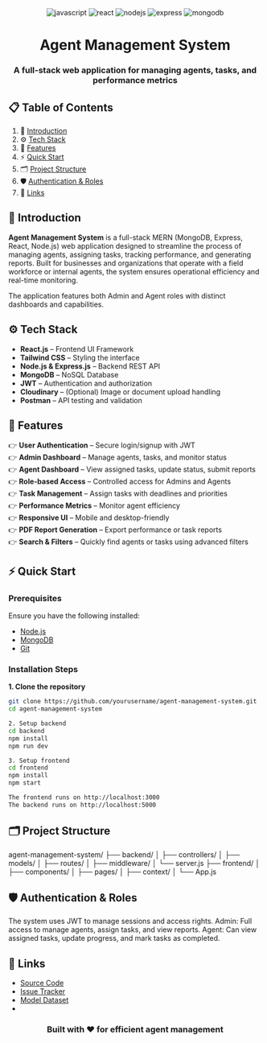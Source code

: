 <div align="center">
  <div>
    <img src="https://img.shields.io/badge/-JavaScript-black?style=for-the-badge&logoColor=white&logo=javascript&color=F7DF1E" alt="javascript" />
    <img src="https://img.shields.io/badge/-React-black?style=for-the-badge&logoColor=white&logo=react&color=61DAFB" alt="react" />
    <img src="https://img.shields.io/badge/-Node.js-black?style=for-the-badge&logoColor=white&logo=node.js&color=339933" alt="nodejs" />
    <img src="https://img.shields.io/badge/-Express-black?style=for-the-badge&logoColor=white&logo=express&color=000000" alt="express" />
    <img src="https://img.shields.io/badge/-MongoDB-black?style=for-the-badge&logoColor=white&logo=mongodb&color=47A248" alt="mongodb" />
  </div>

  <h1 align="center">Agent Management System</h1>
  <h3 align="center">A full-stack web application for managing agents, tasks, and performance metrics</h3>
</div>

## 📋 <a name="table">Table of Contents</a>

1. 🧾 [Introduction](#introduction)
2. ⚙️ [Tech Stack](#tech-stack)
3. 🚀 [Features](#features)
4. ⚡ [Quick Start](#quick-start)
5. 🗂 [Project Structure](#project-structure)
6. 🛡 [Authentication & Roles](#authentication-roles)
7. 🔗 [Links](#links)

## <a name="introduction">🧾 Introduction</a>

**Agent Management System** is a full-stack MERN (MongoDB, Express, React, Node.js) web application designed to streamline the process of managing agents, assigning tasks, tracking performance, and generating reports. Built for businesses and organizations that operate with a field workforce or internal agents, the system ensures operational efficiency and real-time monitoring.

The application features both Admin and Agent roles with distinct dashboards and capabilities.

## <a name="tech-stack">⚙️ Tech Stack</a>

- **React.js** – Frontend UI Framework
- **Tailwind CSS** – Styling the interface
- **Node.js & Express.js** – Backend REST API
- **MongoDB** – NoSQL Database
- **JWT** – Authentication and authorization
- **Cloudinary** – (Optional) Image or document upload handling
- **Postman** – API testing and validation

## <a name="features">🚀 Features</a>

👉 **User Authentication** – Secure login/signup with JWT  
👉 **Admin Dashboard** – Manage agents, tasks, and monitor status  
👉 **Agent Dashboard** – View assigned tasks, update status, submit reports  
👉 **Role-based Access** – Controlled access for Admins and Agents  
👉 **Task Management** – Assign tasks with deadlines and priorities  
👉 **Performance Metrics** – Monitor agent efficiency  
👉 **Responsive UI** – Mobile and desktop-friendly  
👉 **PDF Report Generation** – Export performance or task reports  
👉 **Search & Filters** – Quickly find agents or tasks using advanced filters  

## <a name="quick-start">⚡ Quick Start</a>

### Prerequisites

Ensure you have the following installed:

- [Node.js](https://nodejs.org/)
- [MongoDB](https://www.mongodb.com/)
- [Git](https://git-scm.com/)

### Installation Steps

**1. Clone the repository**

```bash
git clone https://github.com/yourusername/agent-management-system.git
cd agent-management-system

2. Setup backend
cd backend
npm install
npm run dev

3. Setup frontend
cd frontend
npm install
npm start

The frontend runs on http://localhost:3000
The backend runs on http://localhost:5000
```
## <a name="project-structure">🗂 Project Structure</a>
agent-management-system/
├── backend/
│   ├── controllers/
│   ├── models/
│   ├── routes/
│   ├── middleware/
│   └── server.js
├── frontend/
│   ├── components/
│   ├── pages/
│   ├── context/
│   └── App.js

## <a name="authentication-roles">🛡 Authentication & Roles</a>

The system uses JWT to manage sessions and access rights.
Admin: Full access to manage agents, assign tasks, and view reports.
Agent: Can view assigned tasks, update progress, and mark tasks as completed.

## <a name="links">🔗 Links</a>
- [Source Code](https://github.com/yourusername/media-sentinel)
- [Issue Tracker](https://github.com/yourusername/media-sentinel/issues)
- [Model Dataset](yourdataseturl.com)
- 
<div align="center"> <h3>Built with ❤️ for efficient agent management</h3> </div>

